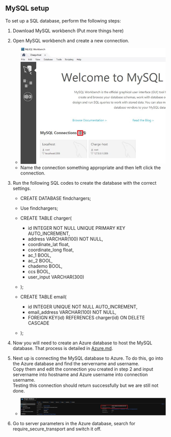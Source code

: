 ## MySQL setup

To set up a SQL database, perform the following steps:

1. Download MySQL workbench (Put more things here)

2. Open MySQL workbench and create a new connection.
    - ![MySQL workbench home](images/MySQL-setup-2.JPG)
    - Name the connection something appropriate and then left click the connection.

3. Run the following SQL codes to create the database with the correct settings.
    - CREATE DATABASE findchargers;
    - Use findchargers;
    - CREATE TABLE charger(
        - id INTEGER NOT NULL UNIQUE PRIMARY KEY AUTO_INCREMENT,
        - address VARCHAR(100) NOT NULL,
        - coordinate_lat float,
        - coordinate_long float,
        - ac_1 BOOL,
        - ac_2 BOOL,
        - chademo BOOL,
        - ccs BOOL,
        - user_input VARCHAR(300)
    - );

    - CREATE TABLE email(
        - id INTEGER UNIQUE NOT NULL AUTO_INCREMENT,
        - email_address VARCHAR(100) NOT NULL,
        - FOREIGN KEY(id) REFERENCES charger(id) ON DELETE CASCADE
    - );

4. Now you will need to create an Azure database to host the MySQL database. That process is detailed in [Azure.md](Azure.md).

5. Next up is connecting the MySQL database to Azure. To do this, go into the Azure database and find the servername and username.  
Copy them and edit the connection you created in step 2 and input servername into hostname and Azure username into connection username.  
Testing this connection should return successfully but we are still not done.
    - ![Azure overview](images/MySQL-setup-3.JPG)

6. Go to server parameters in the Azure database, search for require_secure_transport and switch it off.